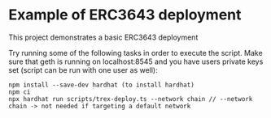 ﻿# Example of ERC3643 deployment

This project demonstrates a basic ERC3643 deployment

Try running some of the following tasks in order to execute the script. Make sure that geth is running on localhost:8545 and you have users private keys set (script can be run with one user as well):

```shell
npm install --save-dev hardhat (to install hardhat)
npm ci
npx hardhat run scripts/trex-deploy.ts --network chain // --network chain -> not needed if targeting a default network
```
